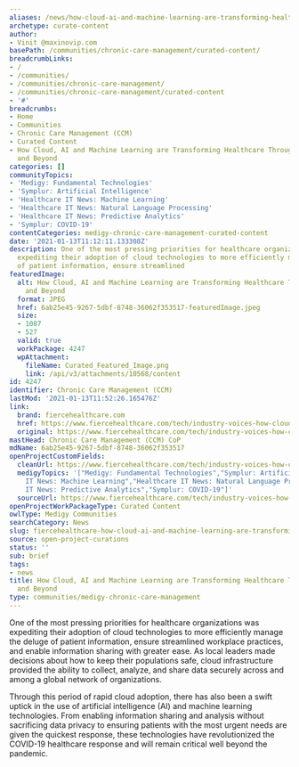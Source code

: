 ```yaml
---
aliases: /news/how-cloud-ai-and-machine-learning-are-transforming-healthcare-through-covid-19-and-beyond
archetype: curate-content
author:
- Vinit @maxinovip.com
basePath: /communities/chronic-care-management/curated-content/
breadcrumbLinks:
- /
- /communities/
- /communities/chronic-care-management/
- /communities/chronic-care-management/curated-content
- '#'
breadcrumbs:
- Home
- Communities
- Chronic Care Management (CCM)
- Curated Content
- How Cloud, AI and Machine Learning are Transforming Healthcare Through COVID-19
  and Beyond
categories: []
communityTopics:
- 'Medigy: Fundamental Technologies'
- 'Symplur: Artificial Intelligence'
- 'Healthcare IT News: Machine Learning'
- 'Healthcare IT News: Natural Language Processing'
- 'Healthcare IT News: Predictive Analytics'
- 'Symplur: COVID-19'
contentCategories: medigy-chronic-care-management-curated-content
date: '2021-01-13T11:12:11.133308Z'
description: One of the most pressing priorities for healthcare organizations was
  expediting their adoption of cloud technologies to more efficiently manage the deluge
  of patient information, ensure streamlined
featuredImage:
  alt: How Cloud, AI and Machine Learning are Transforming Healthcare Through COVID-19
    and Beyond
  format: JPEG
  href: 6ab25e45-9267-5dbf-8748-36062f353517-featuredImage.jpeg
  size:
  - 1087
  - 527
  valid: true
  workPackage: 4247
  wpAttachment:
    fileName: Curated_Featured_Image.png
    link: /api/v3/attachments/10568/content
id: 4247
identifier: Chronic Care Management (CCM)
lastMod: '2021-01-13T11:52:26.165476Z'
link:
  brand: fiercehealthcare.com
  href: https://www.fiercehealthcare.com/tech/industry-voices-how-cloud-ai-and-machine-learning-are-transforming-healthcare-through-covid-19
  original: https://www.fiercehealthcare.com/tech/industry-voices-how-cloud-ai-and-machine-learning-are-transforming-healthcare-through-covid-19
mastHead: Chronic Care Management (CCM) CoP
mdName: 6ab25e45-9267-5dbf-8748-36062f353517
openProjectCustomFields:
  cleanUrl: https://www.fiercehealthcare.com/tech/industry-voices-how-cloud-ai-and-machine-learning-are-transforming-healthcare-through-covid-19
  medigyTopics: '["Medigy: Fundamental Technologies","Symplur: Artificial Intelligence","Healthcare
    IT News: Machine Learning","Healthcare IT News: Natural Language Processing","Healthcare
    IT News: Predictive Analytics","Symplur: COVID-19"]'
  sourceUrl: https://www.fiercehealthcare.com/tech/industry-voices-how-cloud-ai-and-machine-learning-are-transforming-healthcare-through-covid-19
openProjectWorkPackageType: Curated Content
owlType: Medigy Communities
searchCategory: News
slug: fiercehealthcare-how-cloud-ai-and-machine-learning-are-transforming-healthcare-through-covid-19-and-beyond
source: open-project-curations
status: ''
sub: brief
tags:
- news
title: How Cloud, AI and Machine Learning are Transforming Healthcare Through COVID-19
  and Beyond
type: communities/medigy-chronic-care-management
---
```


<p>One of the most pressing priorities for healthcare organizations was expediting their adoption of cloud technologies to more efficiently manage the deluge of patient information, ensure streamlined workplace practices, and enable information sharing with greater ease. As local leaders made decisions about how to keep their populations safe, cloud infrastructure provided the ability to collect, analyze, and share data securely across and among a global network of organizations.</p><p>Through this period of rapid cloud adoption, there has also been a swift uptick in the use of artificial intelligence (AI) and machine learning technologies. From enabling information sharing and analysis without sacrificing data privacy to ensuring patients with the most urgent needs are given the quickest response, these technologies have revolutionized the COVID-19 healthcare response and will remain critical well beyond the pandemic.</p>